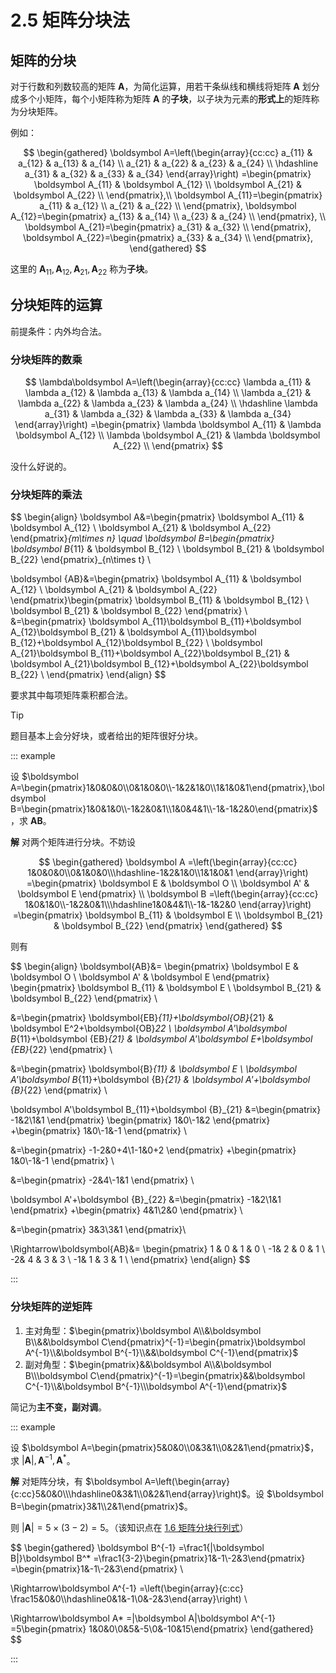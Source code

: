 # 2.5 矩阵分块法

## 矩阵的分块

对于行数和列数较高的矩阵 $\boldsymbol A$，为简化运算，用若干条纵线和横线将矩阵 $\boldsymbol A$ 划分成多个小矩阵，每个小矩阵称为矩阵 $\boldsymbol A$ 的**子块**，以子块为元素的**形式上**的矩阵称为分块矩阵。

例如：

$$
\begin{gathered}
\boldsymbol A=\left(\begin{array}{cc:cc}
a_{11} & a_{12} & a_{13} & a_{14} \\
a_{21} & a_{22} & a_{23} & a_{24} \\
\hdashline
a_{31} & a_{32} & a_{33} & a_{34}
\end{array}\right)
=\begin{pmatrix}
\boldsymbol A_{11} & \boldsymbol A_{12} \\
\boldsymbol A_{21} & \boldsymbol A_{22} \\
\end{pmatrix},\\
\boldsymbol A_{11}=\begin{pmatrix}
a_{11} & a_{12} \\
a_{21} & a_{22} \\
\end{pmatrix},
\boldsymbol A_{12}=\begin{pmatrix}
a_{13} & a_{14} \\
a_{23} & a_{24} \\
\end{pmatrix}, \\
\boldsymbol A_{21}=\begin{pmatrix}
a_{31} & a_{32} \\
\end{pmatrix},
\boldsymbol A_{22}=\begin{pmatrix}
a_{33} & a_{34} \\
\end{pmatrix},
\end{gathered}
$$

这里的 $\boldsymbol A_{11},\boldsymbol A_{12},\boldsymbol A_{21},\boldsymbol A_{22}$ 称为**子块**。

## 分块矩阵的运算

前提条件：内外均合法。

### 分块矩阵的数乘

$$
\lambda\boldsymbol A=\left(\begin{array}{cc:cc}
\lambda a_{11} & \lambda a_{12} & \lambda a_{13} & \lambda a_{14} \\
\lambda a_{21} & \lambda a_{22} & \lambda a_{23} & \lambda a_{24} \\
\hdashline
\lambda a_{31} & \lambda a_{32} & \lambda a_{33} & \lambda a_{34}
\end{array}\right)
=\begin{pmatrix}
\lambda \boldsymbol A_{11} & \lambda \boldsymbol A_{12} \\
\lambda \boldsymbol A_{21} & \lambda \boldsymbol A_{22} \\
\end{pmatrix}
$$

没什么好说的。

### 分块矩阵的乘法

$$
\begin{align}
\boldsymbol A&=\begin{pmatrix}
\boldsymbol A_{11} & \boldsymbol A_{12} \\
\boldsymbol A_{21} & \boldsymbol A_{22}
\end{pmatrix}_{m\times n}
\quad
\boldsymbol B=\begin{pmatrix}
\boldsymbol B_{11} & \boldsymbol B_{12} \\
\boldsymbol B_{21} & \boldsymbol B_{22}
\end{pmatrix}_{n\times t} \\

\boldsymbol {AB}&=\begin{pmatrix}
\boldsymbol A_{11} & \boldsymbol A_{12} \\
\boldsymbol A_{21} & \boldsymbol A_{22}
\end{pmatrix}\begin{pmatrix}
\boldsymbol B_{11} & \boldsymbol B_{12} \\
\boldsymbol B_{21} & \boldsymbol B_{22}
\end{pmatrix} \\
&=\begin{pmatrix}
\boldsymbol A_{11}\boldsymbol B_{11}+\boldsymbol A_{12}\boldsymbol B_{21} &
\boldsymbol A_{11}\boldsymbol B_{12}+\boldsymbol A_{12}\boldsymbol B_{22} \\
\boldsymbol A_{21}\boldsymbol B_{11}+\boldsymbol A_{22}\boldsymbol B_{21} &
\boldsymbol A_{21}\boldsymbol B_{12}+\boldsymbol A_{22}\boldsymbol B_{22} \\
\end{pmatrix}
\end{align}
$$

要求其中每项矩阵乘积都合法。

> [!tip]
>
> 题目基本上会分好块，或者给出的矩阵很好分块。

::: example

设 $\boldsymbol A=\begin{pmatrix}1&0&0&0\\0&1&0&0\\-1&2&1&0\\1&1&0&1\end{pmatrix},\boldsymbol B=\begin{pmatrix}1&0&1&0\\-1&2&0&1\\1&0&4&1\\-1&-1&2&0\end{pmatrix}$，求 $\boldsymbol {AB}$。

**解** 对两个矩阵进行分块。不妨设

$$
\begin{gathered}
\boldsymbol A
=\left(\begin{array}{cc:cc}
1&0&0&0\\0&1&0&0\\\hdashline-1&2&1&0\\1&1&0&1
\end{array}\right)
=\begin{pmatrix}
\boldsymbol E & \boldsymbol O \\ \boldsymbol A' & \boldsymbol E
\end{pmatrix}
\\
\boldsymbol B
=\left(\begin{array}{cc:cc}
1&0&1&0\\-1&2&0&1\\\hdashline1&0&4&1\\-1&-1&2&0
\end{array}\right)
=\begin{pmatrix}
\boldsymbol B_{11} & \boldsymbol E \\ \boldsymbol B_{21} & \boldsymbol B_{22}
\end{pmatrix}
\end{gathered}
$$

则有

$$
\begin{align}
\boldsymbol{AB}&=
\begin{pmatrix}
\boldsymbol E & \boldsymbol O \\ \boldsymbol A' & \boldsymbol E
\end{pmatrix}
\begin{pmatrix}
\boldsymbol B_{11} & \boldsymbol E \\ \boldsymbol B_{21} & \boldsymbol B_{22}
\end{pmatrix} \\

&=\begin{pmatrix}
\boldsymbol{EB}_{11}+\boldsymbol{OB}_{21} &
\boldsymbol E^2+\boldsymbol{OB}_22 \\
\boldsymbol A'\boldsymbol B_{11}+\boldsymbol {EB}_{21} &
\boldsymbol A'\boldsymbol E+\boldsymbol {EB}_{22}
\end{pmatrix} \\

&=\begin{pmatrix}
\boldsymbol{B}_{11} & \boldsymbol E \\
\boldsymbol A'\boldsymbol B_{11}+\boldsymbol {B}_{21} &
\boldsymbol A'+\boldsymbol {B}_{22}
\end{pmatrix} \\


\boldsymbol A'\boldsymbol B_{11}+\boldsymbol {B}_{21}
&=\begin{pmatrix} -1&2\\1&1 \end{pmatrix}
\begin{pmatrix} 1&0\\-1&2 \end{pmatrix}
+\begin{pmatrix} 1&0\\-1&-1 \end{pmatrix} \\

&=\begin{pmatrix} -1-2&0+4\\1-1&0+2 \end{pmatrix}
+\begin{pmatrix} 1&0\\-1&-1 \end{pmatrix} \\

&=\begin{pmatrix} -2&4\\-1&1 \end{pmatrix} \\


\boldsymbol A'+\boldsymbol {B}_{22}
&=\begin{pmatrix} -1&2\\1&1 \end{pmatrix}
+\begin{pmatrix} 4&1\\2&0 \end{pmatrix} \\

&=\begin{pmatrix} 3&3\\3&1 \end{pmatrix}\\

\Rightarrow\boldsymbol{AB}&=
\begin{pmatrix}
1 & 0 & 1 & 0 \\
-1& 2 & 0 & 1 \\
-2& 4 & 3 & 3 \\
-1& 1 & 3 & 1 \\
\end{pmatrix}
\end{align}
$$

:::

### 分块矩阵的逆矩阵

1. 主对角型：$\begin{pmatrix}\boldsymbol A\\&\boldsymbol B\\&&\boldsymbol C\end{pmatrix}^{-1}=\begin{pmatrix}\boldsymbol A^{-1}\\&\boldsymbol B^{-1}\\&&\boldsymbol C^{-1}\end{pmatrix}$
2. 副对角型：$\begin{pmatrix}&&\boldsymbol A\\&\boldsymbol B\\\boldsymbol C\end{pmatrix}^{-1}=\begin{pmatrix}&&\boldsymbol C^{-1}\\&\boldsymbol B^{-1}\\\boldsymbol A^{-1}\end{pmatrix}$

简记为**主不变，副对调**。

::: example

设 $\boldsymbol A=\begin{pmatrix}5&0&0\\0&3&1\\0&2&1\end{pmatrix}$，求 $|\boldsymbol A|,\boldsymbol A^{-1},\boldsymbol A^*$。

**解** 对矩阵分块，有 $\boldsymbol A=\left(\begin{array}{c:cc}5&0&0\\\hdashline0&3&1\\0&2&1\end{array}\right)$。设 $\boldsymbol B=\begin{pmatrix}3&1\\2&1\end{pmatrix}$。

则 $|\boldsymbol A|=5\times(3-2)=5$。（该知识点在 [1.6 矩阵分块行列式](../1%20行列式/1.6%20专题：行列式的计算#矩阵分块行列式)）

$$
\begin{gathered}
\boldsymbol B^{-1}
=\frac1{|\boldsymbol B|}\boldsymbol B^*
=\frac1{3-2}\begin{pmatrix}1&-1\\-2&3\end{pmatrix}
=\begin{pmatrix}1&-1\\-2&3\end{pmatrix} \\

\Rightarrow\boldsymbol A^{-1}
=\left(\begin{array}{c:cc}
\frac15&0&0\\\hdashline0&1&-1\\0&-2&3\end{array}\right) \\

\Rightarrow\boldsymbol A*
=|\boldsymbol A|\boldsymbol A^{-1}
=5\begin{pmatrix}
1&0&0\\0&5&-5\\0&-10&15\end{pmatrix}
\end{gathered}
$$

:::